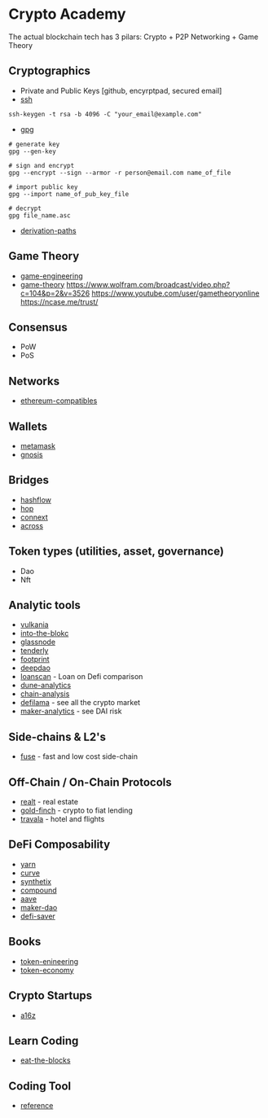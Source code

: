 # Crypto Academy

The actual blockchain tech has 3 pilars:
Crypto + P2P Networking + Game Theory

## Cryptographics

* Private and Public Keys [github, encyrptpad, secured email]
* [ssh](https://www.atlassian.com/git/tutorials/git-ssh)

```
ssh-keygen -t rsa -b 4096 -C "your_email@example.com"
```
* [gpg](https://www.digitalocean.com/community/tutorials/how-to-use-gpg-to-encrypt-and-sign-messages)
```
# generate key
gpg --gen-key

# sign and encrypt
gpg --encrypt --sign --armor -r person@email.com name_of_file

# import public key
gpg --import name_of_pub_key_file

# decrypt
gpg file_name.asc

```


* [derivation-paths](https://medium.com/myetherwallet/hd-wallets-and-derivation-paths-explained-865a643c7bf2)

## Game Theory

* [game-engineering](http://www.ma.huji.ac.il/raumann/documents/GameEngineeringEngSite.pdf)
* [game-theory](http://www.ma.huji.ac.il/raumann/lectures.htm)
https://www.wolfram.com/broadcast/video.php?c=104&p=2&v=3526
https://www.youtube.com/user/gametheoryonline
https://ncase.me/trust/


## Consensus

* PoW
* PoS


## Networks

* [ethereum-compatibles](https://chainlist.org/)

## Wallets

* [metamask](https://metamask.io/)
* [gnosis](https://gnosis.io/)


## Bridges

* [hashflow](https://app.hashflow.com/)
* [hop](https://app.hop.exchange)
* [connext](https://bridge.connext.network/)
* [across](https://across.to)

## Token types (utilities, asset, governance)

* Dao
* Nft

## Analytic tools

* [vulkania](https://vulkania.io/)
* [into-the-blokc](https://www.intotheblock.com/)
* [glassnode](https://glassnode.com/)
* [tenderly](https://tenderly.co/)
* [footprint](https://www.footprint.network/)
* [deepdao](https://deepdao.io/)
* [loanscan](https://loanscan.io/) - Loan on Defi comparison
* [dune-analytics](https://dune.xyz)
* [chain-analysis](https://www.chainalysis.com/)
* [defilama](https://defillama.com) - see all the crypto market
* [maker-analytics](https://maker.blockanalitica.com/) - see DAI risk


## Side-chains & L2's

* [fuse](https://fuse.io) - fast and low cost side-chain


## Off-Chain / On-Chain Protocols

* [realt](https://realt.co/) - real estate
* [gold-finch](https://goldfinch.finance/) - crypto to fiat lending
* [travala](https://travala.com) - hotel and flights


## DeFi Composability

* [yarn](https://yearn.finance/#/home)
* [curve](https://curve.fi/)
* [synthetix](https://synthetix.io/)
* [compound](https://compound.finance/)
* [aave](https://aave.com/)
* [maker-dao](https://makerdao.com/)
* [defi-saver](https://defisaver.com/)


## Books

* [token-enineering](https://www.amazon.com/Economics-Math-Token-Engineering-DeFi-ebook/dp/B08NCP7K7S)
* [token-economy](https://www.amazon.com/Token-Economy-Web3-reinvents-Internet/dp/3982103819/)


## Crypto Startups

* [a16z](https://a16z.com/crypto-startup-school/)

## Learn Coding
* [eat-the-blocks](https://eattheblocks.com/)


## Coding Tool
* [reference](https://cryptodevhub.io/wiki/ethereum-virtual-machine-tools)
